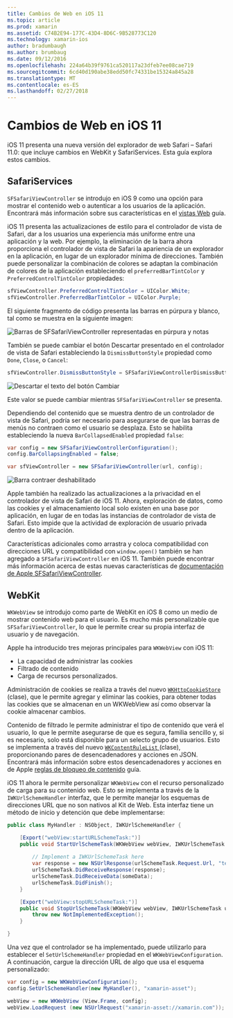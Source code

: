 ```yaml
---
title: Cambios de Web en iOS 11
ms.topic: article
ms.prod: xamarin
ms.assetid: C74B2E94-177C-43D4-8D6C-9B528773C120
ms.technology: xamarin-ios
author: bradumbaugh
ms.author: brumbaug
ms.date: 09/12/2016
ms.openlocfilehash: 224a64b39f9761ca520117a23dfeb7ee08cae719
ms.sourcegitcommit: 6cd40d190abe38edd50fc74331be15324a845a28
ms.translationtype: MT
ms.contentlocale: es-ES
ms.lasthandoff: 02/27/2018
---
```

# <a name="web-changes-in-ios-11"></a>Cambios de Web en iOS 11

iOS 11 presenta una nueva versión del explorador de web Safari – Safari 11.0: que incluye cambios en WebKit y SafariServices. Esta guía explora estos cambios.

## <a name="safariservices"></a>SafariServices

`SFSafariViewController` se introdujo en iOS 9 como una opción para mostrar el contenido web o autenticar a los usuarios de la aplicación. Encontrará más información sobre sus características en el [vistas Web](~/ios/user-interface/controls/uiwebview.md#safariviewcontroller) guía.

iOS 11 presenta las actualizaciones de estilo para el controlador de vista de Safari, dar a los usuarios una experiencia más uniforme entre una aplicación y la web. Por ejemplo, la eliminación de la barra ahora proporciona el controlador de vista de Safari la apariencia de un explorador en la aplicación, en lugar de un explorador mínima de direcciones. También puede personalizar la combinación de colores se adaptan la combinación de colores de la aplicación estableciendo el `preferredBarTintColor` y `PreferredControlTintColor` propiedades:

```csharp
sfViewController.PreferredControlTintColor = UIColor.White;
sfViewController.PreferredBarTintColor = UIColor.Purple;
```

El siguiente fragmento de código presenta las barras en púrpura y blanco, tal como se muestra en la siguiente imagen:

![Barras de SFSafariViewController representadas en púrpura y notas](web-images/image1.png)

También se puede cambiar el botón Descartar presentado en el controlador de vista de Safari estableciendo la `DismissButtonStyle` propiedad como `Done`, `Close`, o `Cancel`:

```csharp
sfViewController.DismissButtonStyle = SFSafariViewControllerDismissButtonStyle.Close;
```

![Descartar el texto del botón Cambiar](web-images/image2.png)

Este valor se puede cambiar mientras `SFSafariViewController` se presenta.


Dependiendo del contenido que se muestra dentro de un controlador de vista de Safari, podría ser necesario para asegurarse de que las barras de menús no contraen como el usuario se desplaza. Esto se habilita estableciendo la nueva `BarCollapsedEnabled` propiedad `false`:

```csharp
var config = new SFSafariViewControllerConfiguration();
config.BarCollapsingEnabled = false;

var sfViewController = new SFSafariViewController(url, config);
```

![Barra contraer deshabilitado](web-images/image3.png)

Apple también ha realizado las actualizaciones a la privacidad en el controlador de vista de Safari de iOS 11. Ahora, exploración de datos, como las cookies y el almacenamiento local solo existen en una base por aplicación, en lugar de en todas las instancias de controlador de vista de Safari. Esto impide que la actividad de exploración de usuario privada dentro de la aplicación.

Características adicionales como arrastra y coloca compatibilidad con direcciones URL y compatibilidad con `window.open()` también se han agregado a `SFSafariViewController` en iOS 11. También puede encontrar más información acerca de estas nuevas características de [documentación de Apple SFSafariViewController](https://developer.apple.com/documentation/safariservices/sfsafariviewcontroller?changes=latest_minor).


## <a name="webkit"></a>WebKit

`WKWebView` se introdujo como parte de WebKit en iOS 8 como un medio de mostrar contenido web para el usuario. Es mucho más personalizable que `SFSafariViewController`, lo que le permite crear su propia interfaz de usuario y de navegación.

Apple ha introducido tres mejoras principales para `WKWebView` con iOS 11: 

- La capacidad de administrar las cookies
- Filtrado de contenido
- Carga de recursos personalizados. 

Administración de cookies se realiza a través del nuevo [ `WKHttpCookieStore` ](https://developer.apple.com/documentation/webkit/wkhttpcookiestore) (clase), que le permite agregar y eliminar las cookies, para obtener todas las cookies que se almacenan en un WKWebView así como observar la cookie almacenar cambios.

Contenido de filtrado le permite administrar el tipo de contenido que verá el usuario, lo que le permite asegurarse de que es segura, familia sencillo y, si es necesario, solo está disponible para un selecto grupo de usuarios. Esto se implementa a través del nuevo [ `WKContentRuleList` ](https://developer.apple.com/documentation/webkit/wkcontentrulelist) (clase), proporcionando pares de desencadenadores y acciones en JSON. Encontrará más información sobre estos desencadenadores y acciones en de Apple [reglas de bloqueo de contenido](https://developer.apple.com/library/content/documentation/Extensions/Conceptual/ContentBlockingRules/Introduction/Introduction.html) guía.

iOS 11 ahora le permite personalizar `WKWebView` con el recurso personalizado de carga para su contenido web. Esto se implementa a través de la `IWKUrlSchemeHandler` interfaz, que le permite manejar los esquemas de direcciones URL que no son nativos al Kit de Web. Esta interfaz tiene un método de inicio y detención que debe implementarse:

```csharp
public class MyHandler : NSObject, IWKUrlSchemeHandler {

    [Export("webView:startURLSchemeTask:")]
    public void StartUrlSchemeTask(WKWebView webView, IWKUrlSchemeTask urlSchemeTask){
        
        // Implement a IWKUrlSchemeTask here
        var response = new NSUrlResponse(urlSchemeTask.Request.Url, "text/html", ContentLength, null);
        urlSchemeTask.DidReceiveResponse(response);
        urlSchemeTask.DidReceiveData(someData);
        urlSchemeTask.DidFinish();
    }

    [Export("webView:stopURLSchemeTask:")]
    public void StopUrlSchemeTask(WKWebView webView, IWKUrlSchemeTask urlSchemeTask){
        throw new NotImplementedException();
    }

}
``` 

Una vez que el controlador se ha implementado, puede utilizarlo para establecer el `SetUrlSchemeHandler` propiedad en el `WKWebViewConfiguration`. A continuación, cargue la dirección URL de algo que usa el esquema personalizado:

```csharp
var config = new WKWebViewConfiguration();
config.SetUrlSchemeHandler(new MyHandler(), "xamarin-asset");

webView = new WKWebView (View.Frame, config);
webView.LoadRequest (new NSUrlRequest("xamarin-asset://xamarin.com"));
```

